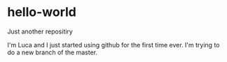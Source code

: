 # hello-world
Just another repositiry

I'm Luca and I just started using github for the first time ever.
I'm trying to do a new branch of the master.
